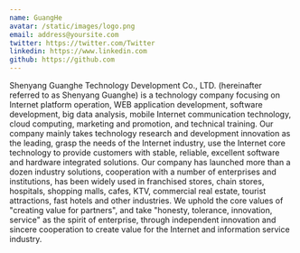 ```yaml
---
name: GuangHe
avatar: /static/images/logo.png
email: address@yoursite.com
twitter: https://twitter.com/Twitter
linkedin: https://www.linkedin.com
github: https://github.com
---
```


Shenyang Guanghe Technology Development Co., LTD. (hereinafter referred to as Shenyang Guanghe) is a technology company focusing on Internet platform operation, WEB application development, software development, big data analysis, mobile Internet communication technology, cloud computing, marketing and promotion, and technical training.
Our company mainly takes technology research and development innovation as the leading, grasp the needs of the Internet industry, use the Internet core technology to provide customers with stable, reliable, excellent software and hardware integrated solutions.
Our company has launched more than a dozen industry solutions, cooperation with a number of enterprises and institutions, has been widely used in franchised stores, chain stores, hospitals, shopping malls, cafes, KTV, commercial real estate, tourist attractions, fast hotels and other industries. We uphold the core values of "creating value for partners", and take "honesty, tolerance, innovation, service" as the spirit of enterprise, through independent innovation and sincere cooperation to create value for the Internet and information service industry.